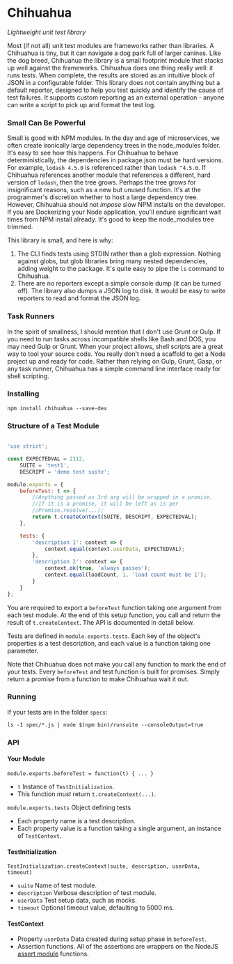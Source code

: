 # Chihuahua
*Lightweight unit test library*

Most (if not all) unit test modules are frameworks rather than libraries. A Chihuahua is tiny, but it can 
navigate a dog park full of larger canines. Like the dog breed, Chihuahua the library is a small footprint
module that stacks up well against the frameworks. Chihuahua does one thing really well: it runs tests.
When complete, the results are stored as an intuitive block
of JSON in a configurable folder. This library does not contain anything but a default reporter, designed to
help you test quickly and identify the cause of test failures. It supports custom reporting as an
external operation - anyone can write a script to pick up and format the test log.

### Small Can Be Powerful

Small is good with NPM modules. In the day and age of microservices, we often create ironically large dependency
trees in the node_modules folder. It's easy to see how this happens. For Chihuahua to behave deterministically,
the dependencies in package.json must be hard versions. For example, `lodash 4.5.0` is referenced rather
than `lodash ^4.5.0`. If Chihuahua references another module that references a different, hard version
of `lodash`, then the tree grows. Perhaps the tree grows for insignificant reasons, such as a new but
unused function. It's at the programmer's discretion whether to host a large dependency tree. However, Chihuahua
should not _impose_ slow NPM installs on the developer. If you are Dockerizing
your Node application, you'll endure significant wait times from NPM install already. It's good to
keep the node_modules tree trimmed.

This library is small, and here is why:

1. The CLI finds tests using STDIN rather than a glob expression. Nothing against globs, but glob libraries
bring many nested dependencies, adding weight to the package. It's quite easy to pipe the `ls` command
to Chihuahua.
2. There are no reporters except a simple console dump (it can be turned off). The library also dumps a JSON log
to disk. It would be easy to write reporters to read and format the JSON log.

### Task Runners

In the spirit of smallness, I should mention that I don't use Grunt or Gulp. If you need to run tasks across incompatible
shells like Bash and DOS, you may need Gulp or Grunt. When your project allows, shell scripts are a great way to
tool your source code. You really don't need a scaffold to get a Node project up and ready for code. Rather than
relying on Gulp, Grunt, Gasp, or any task runner, Chihuahua has a simple command line interface ready for shell
scripting.

### Installing
```
npm install chihuahua --save-dev
```

### Structure of a Test Module

```javascript

'use strict';

const EXPECTEDVAL = 2112,
    SUITE = 'test1',
    DESCRIPT = 'demo test suite';

module.exports = {
    beforeTest: t => {
        //Anything passed as 3rd arg will be wrapped in a promise.
        //If it is a promise, it will be left as is per
        //Promise.resolve(...);
        return t.createContext(SUITE, DESCRIPT, EXPECTEDVAL);
    },

    tests: {
        'description 1': context => {
            context.equal(context.userData, EXPECTEDVAL);
        },
        'description 2': context => {
            context.ok(true, 'always passes');
            context.equal(loadCount, 1, 'load count must be 1');
        }
    }
};

```

You are required to export a `beforeTest` function taking one argument from each
test module. At the end of this setup function, you call and return the result
of `t.createContext`. The API is documented in detail below. 

Tests are defined in `module.exports.tests`. Each key of the object's properties
is a test description, and each value is a function taking one parameter.

Note that Chihuahua does not make you call any function to mark the end of
your tests. Every `beforeTest` and test function is built for promises. Simply
return a promise from a function to make Chihuahua wait it out.

### Running

If your tests are in the folder `specs`:

```
ls -1 spec/*.js | node $(npm bin)/runsuite --consoleOutput=true
```

### API

#### Your Module

`module.exports.beforeTest = function(t) { ... }`

 * `t` Instance of `TestInitialization`.
 * This function _must_ return `t.createContext(...)`.
 
`module.exports.tests` Object defining tests

 * Each property name is a test description.
 * Each property value is a function taking a single argument, an
 instance of `TestContext`.
 
#### TestInitialization

`TestInitialization.createContext(suite, description, userData, timeout)`

 * `suite` Name of test module.
 * `description` Verbose description of test module.
 * `userData` Test setup data, such as mocks.
 * `timeout` Optional timeout value, defaulting to 5000 ms.
 
#### TestContext

 * Property `userData`  Data created during setup phase in `beforeTest`.
 * Assertion functions. All of the assertions are wrappers on the
 NodeJS [assert module](https://nodejs.org/dist/latest-v4.x/docs/api/assert.html) functions.
